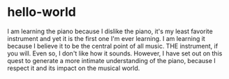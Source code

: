 # hello-world
I am learning the piano because I dislike the piano, it's my least favorite instrument and yet it is the first one I'm ever learning.
I am learning it because I believe it to be the central point of all music. THE instrument, if you will. Even so, I don't like how it sounds. 
However, I have set out on this quest to generate a more intimate understanding of the piano, because I respect it and its impact on the musical world.
